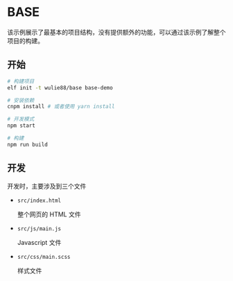 # BASE

该示例展示了最基本的项目结构，没有提供额外的功能，可以通过该示例了解整个项目的构建。

## 开始

```bash
# 构建项目
elf init -t wulie88/base base-demo

# 安装依赖
cnpm install # 或者使用 yarn install

# 开发模式
npm start

# 构建
npm run build
```

## 开发

开发时，主要涉及到三个文件

- `src/index.html`

    整个网页的 HTML 文件

- `src/js/main.js`

    Javascript 文件

- `src/css/main.scss`

    样式文件
